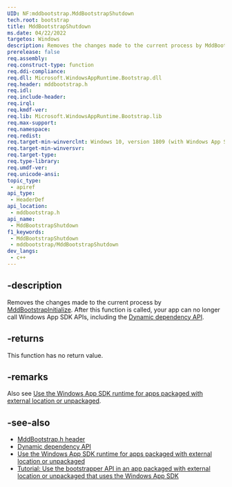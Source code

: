 ```yaml
---
UID: NF:mddbootstrap.MddBootstrapShutdown
tech.root: bootstrap
title: MddBootstrapShutdown
ms.date: 04/22/2022
targetos: Windows
description: Removes the changes made to the current process by MddBootstrapInitialize. After this function is called, your app can no longer call Windows App SDK APIs.
prerelease: false
req.assembly: 
req.construct-type: function
req.ddi-compliance: 
req.dll: Microsoft.WindowsAppRuntime.Bootstrap.dll
req.header: mddbootstrap.h
req.idl: 
req.include-header: 
req.irql: 
req.kmdf-ver: 
req.lib: Microsoft.WindowsAppRuntime.Bootstrap.lib
req.max-support: 
req.namespace: 
req.redist: 
req.target-min-winverclnt: Windows 10, version 1809 (with Windows App SDK 1.0 or later)
req.target-min-winversvr: 
req.target-type: 
req.type-library: 
req.umdf-ver: 
req.unicode-ansi: 
topic_type:
 - apiref
api_type:
 - HeaderDef
api_location:
 - mddbootstrap.h
api_name:
 - MddBootstrapShutdown
f1_keywords:
 - MddBootstrapShutdown
 - mddbootstrap/MddBootstrapShutdown
dev_langs:
 - c++
---
```


## -description

Removes the changes made to the current process by [MddBootstrapInitialize](nf-mddbootstrap-mddbootstrapinitialize.md). After this function is called, your app can no longer call Windows App SDK APIs, including the [Dynamic dependency API](../_dynamicdependency/index.md).

## -returns

This function has no return value.

## -remarks

Also see [Use the Windows App SDK runtime for apps packaged with external location or unpackaged](/windows/apps/windows-app-sdk/use-windows-app-sdk-run-time).

## -see-also

* [MddBootstrap.h header](/windows/windows-app-sdk/api/win32/mddbootstrap/)
* [Dynamic dependency API](../_dynamicdependency/index.md)
* [Use the Windows App SDK runtime for apps packaged with external location or unpackaged](/windows/apps/windows-app-sdk/use-windows-app-sdk-run-time)
* [Tutorial: Use the bootstrapper API in an app packaged with external location or unpackaged that uses the Windows App SDK](/windows/apps/windows-app-sdk/tutorial-unpackaged-deployment)